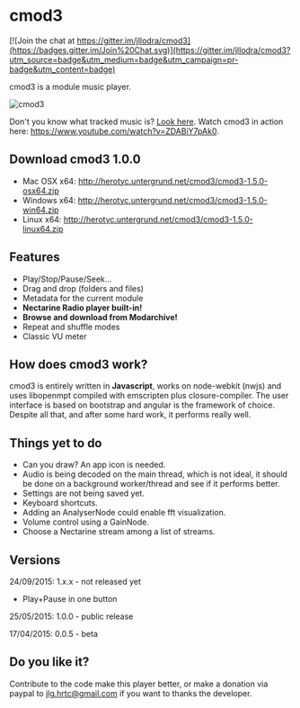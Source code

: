 # cmod3

[![Join the chat at https://gitter.im/jllodra/cmod3](https://badges.gitter.im/Join%20Chat.svg)](https://gitter.im/jllodra/cmod3?utm_source=badge&utm_medium=badge&utm_campaign=pr-badge&utm_content=badge)

cmod3 is a module music player.

![cmod3](https://raw.githubusercontent.com/jllodra/cmod3/master/screenshot.png "cmod3")

Don't you know what tracked music is? [Look here](http://en.wikipedia.org/wiki/Music_tracker).
Watch cmod3 in action here: <https://www.youtube.com/watch?v=ZDABiY7pAk0>.

## Download cmod3 1.0.0

* Mac OSX x64: <http://herotyc.untergrund.net/cmod3/cmod3-1.5.0-osx64.zip>
* Windows x64: <http://herotyc.untergrund.net/cmod3/cmod3-1.5.0-win64.zip>
* Linux x64: <http://herotyc.untergrund.net/cmod3/cmod3-1.5.0-linux64.zip>

## Features

* Play/Stop/Pause/Seek...
* Drag and drop (folders and files)
* Metadata for the current module
* **Nectarine Radio player built-in!**
* **Browse and download from Modarchive!**
* Repeat and shuffle modes
* Classic VU meter

## How does cmod3 work?

cmod3 is entirely written in **Javascript**, works on node-webkit (nwjs) and uses libopenmpt compiled with emscripten plus closure-compiler. The user interface is based on bootstrap and angular is the framework of choice. Despite all that, and after some hard work, it performs really well.

## Things yet to do

* Can you draw? An app icon is needed.
* Audio is being decoded on the main thread, which is not ideal, it should be done on a background worker/thread and see if it performs better.
* Settings are not being saved yet.
* Keyboard shortcuts.
* Adding an AnalyserNode could enable fft visualization.
* Volume control using a GainNode.
* Choose a Nectarine stream among a list of streams.

## Versions

24/09/2015: 1.x.x - not released yet
- Play+Pause in one button

25/05/2015: 1.0.0 - public release

17/04/2015: 0.0.5 - beta

## Do you like it?

Contribute to the code make this player better, or make a donation via paypal to jlg.hrtc@gmail.com if you want to thanks the developer.

